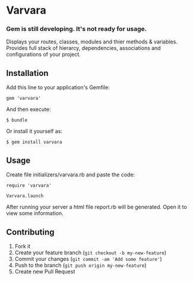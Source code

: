 # Varvara

### Gem is still developing. It's not ready for usage.

Displays your routes, classes, modules and thier methods & variables. Provides full stack of hierarcy, dependencies, associations and configurations of your project.

## Installation

Add this line to your application's Gemfile:

    gem 'varvara'

And then execute:

    $ bundle

Or install it yourself as:

    $ gem install varvara

## Usage

Create file initializers/varvara.rb and paste the code:

	require 'varvara'

	Varvara.launch
	
After running your server a html file report.rb will be generated. Open it to view some information.	

## Contributing

1. Fork it
2. Create your feature branch (`git checkout -b my-new-feature`)
3. Commit your changes (`git commit -am 'Add some feature'`)
4. Push to the branch (`git push origin my-new-feature`)
5. Create new Pull Request

